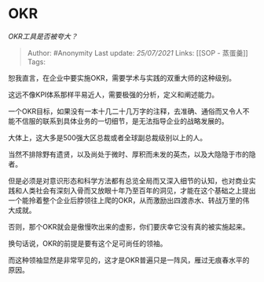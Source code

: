 # OKR
*OKR工具是否被夸大？*

> Author: #Anonymity
Last update: *25/07/2021* 
Links: [[SOP - 蒸蛋羹]]
Tags: 
  
恕我直言，在企业中要实施OKR，需要学术与实践的双重大师的这种级别。  
  
这远不像KPI体系那样平易近人，需要极强的分析，定义和阐述能力。  
  
一个OKR目标，如果没有一本十几二十几万字的注释，去准确、通俗而又令人不能不信服的联系到具体业务的一切细节，是无法指导企业的战略发展的。  
  
大体上，这大多是500强大区总裁或者全球副总裁级别以上的人。  
  
当然不排除野有遗贤，以及尚处于微时、厚积而未发的英杰，以及大隐隐于市的隐者。  
  
但是必须是对意识形态和科学方法都有总览全局而又深入细节的认知，也对商业实践和人类社会有深刻入骨而又放眼十年乃至百年的洞见，才能在这个基础之上提出一个能拎着整个企业后脖领往上爬的OKR，从而激励出四渡赤水、转战万里的伟大成就。  
  
否则，那个OKR就会是傲慢吹出来的虚影，你们要庆幸它没有真的被实施起来。  
  
换句话说，OKR的前提是要有这个足可尚任的领袖。  
  
而这种领袖显然是非常罕见的，这才是OKR普遍只是一阵风，雁过无痕春水平的原因。